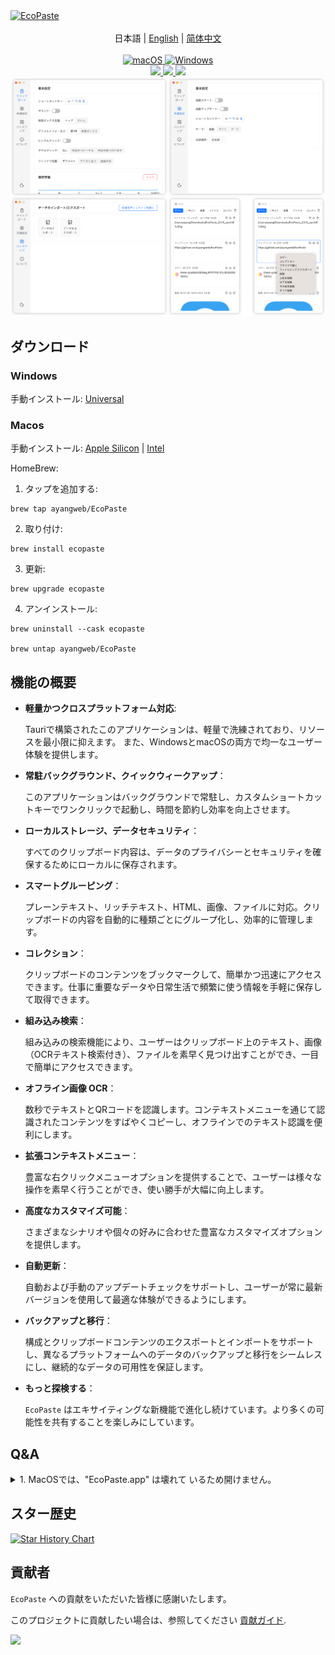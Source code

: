 <a href="https://github.com/ayangweb/EcoPaste">
  <img src="https://socialify.git.ci/ayangweb/EcoPaste/image?description=1&descriptionEditable=MacOS%E3%81%8A%E3%82%88%E3%81%B3Windows%E3%83%97%E3%83%A9%E3%83%83%E3%83%88%E3%83%95%E3%82%A9%E3%83%BC%E3%83%A0%E5%90%91%E3%81%91%E3%81%AE%E3%82%AA%E3%83%BC%E3%83%97%E3%83%B3%E3%82%BD%E3%83%BC%E3%82%B9%E3%82%AF%E3%83%AA%E3%83%83%E3%83%97%E3%83%9C%E3%83%BC%E3%83%89%E7%AE%A1%E7%90%86%E3%83%84%E3%83%BC%E3%83%AB%E3%80%82&font=Source%20Code%20Pro&forks=1&issues=1&logo=https%3A%2F%2Fgithub.com%2Fayangweb%2FEcoPaste%2Fblob%2Fmaster%2Fpublic%2Flogo.png%3Fraw%3Dtrue&name=1&owner=1&pattern=Floating%20Cogs&pulls=1&stargazers=1&theme=Auto" alt="EcoPaste" />
</a>

<div align="center">
  <br/>
  <div>
      日本語 | <a href="./README.md">English</a> | <a href="./README.zh-CN.md">简体中文</a>
  </div>
  <br/>
    
  <a href="https://github.com/ayangweb/EcoPaste/releases/latest">
    <img
      alt="macOS"
      src="https://img.shields.io/badge/-MacOS-black?style=flat-square&logo=apple&logoColor=white"
    />
  </a >
  <a href="https://github.com/ayangweb/EcoPaste/releases/latest">
    <img
      alt="Windows"
      src="https://img.shields.io/badge/-Windows-blue?style=flat-square&logo=windows&logoColor=white"
    />
  </a >

  <div>
    <a href="https://github.com/ayangweb/EcoPaste/blob/master/LICENSE">
      <img
        src="https://img.shields.io/github/license/ayangweb/EcoPaste?style=flat-square"
      />
    </a >
    <a href="https://github.com/ayangweb/EcoPaste/releases/latest">
      <img
        src="https://img.shields.io/github/package-json/v/ayangweb/EcoPaste?style=flat-square"
      />
    </a >
    <a href="https://github.com/ayangweb/EcoPaste/releases">
      <img
        src="https://img.shields.io/github/downloads/ayangweb/EcoPaste/total?style=flat-square"
      />  
    </a >
  </div>

  <picture>
    <source media="(prefers-color-scheme: dark)" srcset="./images/app-dark.ja-JP.png" />
    <source media="(prefers-color-scheme: light)" srcset="./images/app-light.ja-JP.png" />
    <img src="./images/app-light.ja-JP.png" />
  </picture>
</div>

## ダウンロード

### Windows

手動インストール: [Universal](https://mirror.ghproxy.com/https://github.com/ayangweb/EcoPaste/releases/download/v0.0.5/EcoPaste_0.0.5_x64_zh-CN.msi)

### Macos

手動インストール: [Apple Silicon](https://mirror.ghproxy.com/https://github.com/ayangweb/EcoPaste/releases/download/v0.0.5/EcoPaste_0.0.5_aarch64.dmg) | [Intel](https://mirror.ghproxy.com/https://github.com/ayangweb/EcoPaste/releases/download/v0.0.5/EcoPaste_0.0.5_x64.dmg)

HomeBrew:

1. タップを追加する:
```shell
brew tap ayangweb/EcoPaste
```

2. 取り付け:
```shell
brew install ecopaste
```

3. 更新:
```shell
brew upgrade ecopaste
```

4. アンインストール:
```shell
brew uninstall --cask ecopaste

brew untap ayangweb/EcoPaste
```

## 機能の概要

- **軽量かつクロスプラットフォーム対応**: 
  
  Tauriで構築されたこのアプリケーションは、軽量で洗練されており、リソースを最小限に抑えます。 また、WindowsとmacOSの両方で均一なユーザー体験を提供します。

- **常駐バックグラウンド、クイックウィークアップ**：

  このアプリケーションはバックグラウンドで常駐し、カスタムショートカットキーでワンクリックで起動し、時間を節約し効率を向上させます。

- **ローカルストレージ、データセキュリティ**：

  すべてのクリップボード内容は、データのプライバシーとセキュリティを確保するためにローカルに保存されます。

- **スマートグルーピング**：

  プレーンテキスト、リッチテキスト、HTML、画像、ファイルに対応。クリップボードの内容を自動的に種類ごとにグループ化し、効率的に管理します。

- **コレクション**：

  クリップボードのコンテンツをブックマークして、簡単かつ迅速にアクセスできます。仕事に重要なデータや日常生活で頻繁に使う情報を手軽に保存して取得できます。

- **組み込み検索**：

  組み込みの検索機能により、ユーザーはクリップボード上のテキスト、画像（OCRテキスト検索付き）、ファイルを素早く見つけ出すことができ、一目で簡単にアクセスできます。

- **オフライン画像 OCR**：

  数秒でテキストとQRコードを認識します。コンテキストメニューを通じて認識されたコンテンツをすばやくコピーし、オフラインでのテキスト認識を便利にします。

- **拡張コンテキストメニュー**：

  豊富な右クリックメニューオプションを提供することで、ユーザーは様々な操作を素早く行うことができ、使い勝手が大幅に向上します。

- **高度なカスタマイズ可能**：

  さまざまなシナリオや個々の好みに合わせた豊富なカスタマイズオプションを提供します。

- **自動更新**：

  自動および手動のアップデートチェックをサポートし、ユーザーが常に最新バージョンを使用して最適な体験ができるようにします。

- **バックアップと移行**：

  構成とクリップボードコンテンツのエクスポートとインポートをサポートし、異なるプラットフォームへのデータのバックアップと移行をシームレスにし、継続的なデータの可用性を保証します。

- **もっと探検する**：

  `EcoPaste` はエキサイティングな新機能で進化し続けています。より多くの可能性を共有することを楽しみにしています。

## Q&A

<details>
<summary>1. MacOSでは、"EcoPaste.app" は壊れて いるため開けません。</summary>

<picture>
  <source media="(prefers-color-scheme: dark)" srcset="./images/damaged-dark.ja-JP.png" />
  <source media="(prefers-color-scheme: light)" srcset="./images/damaged-light.ja-JP.png" />
  <img src="./images/damaged-light.ja-JP.png" />
</picture>

アプリが実行できるようにするため、`terminal` で次のコマンドを入力し、Enterキーを押してください: 

> コマンドを実行するにはパスワードが必要な場合があります。

```bash
sudo xattr -r -d com.apple.quarantine /Applications/EcoPaste.app
```

その後、アプリケーションを正常に開くことができます。

</details>

## スター歴史

<a href="https://star-history.com/#ayangweb/EcoPaste&Date">
 <picture>
   <source media="(prefers-color-scheme: dark)" srcset="https://api.star-history.com/svg?repos=ayangweb/EcoPaste&type=Date&theme=dark" />
   <source media="(prefers-color-scheme: light)" srcset="https://api.star-history.com/svg?repos=ayangweb/EcoPaste&type=Date" />
   <img alt="Star History Chart" src="https://api.star-history.com/svg?repos=ayangweb/EcoPaste&type=Date" />
 </picture>
</a>

## 貢献者

`EcoPaste` への貢献をいただいた皆様に感謝いたします。 

このプロジェクトに貢献したい場合は、参照してください [貢献ガイド](./.github/CONTRIBUTING.ja-JP.md).

<a href="https://github.com/ayangweb/EcoPaste/graphs/contributors">
  <img src="https://contrib.rocks/image?repo=ayangweb/EcoPaste" />
</a>
